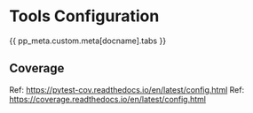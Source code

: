 # Tools Configuration


{{ pp_meta.custom.meta[docname].tabs }}


## Coverage
Ref: https://pytest-cov.readthedocs.io/en/latest/config.html
Ref: https://coverage.readthedocs.io/en/latest/config.html
